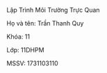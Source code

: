 Lập Trình Môi Trường Trực Quan

Họ và tên: Trần Thanh Quy

Khóa: 11

Lớp: 11DHPM

MSSV: 1731103110
